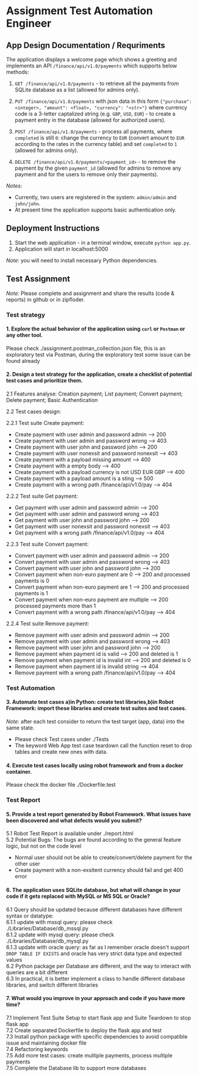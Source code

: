 # Assignment Test Automation Engineer

## App Design Documentation / Requriments

The application displays a welcome page which shows a greeting
and implements an API `/finance/api/v1.0/payments` which supports below methods:

1. `GET /finance/api/v1.0/payments` - to retrieve all the payments from SQLite database as a list (allowed for admins only).

1. `PUT /finance/api/v1.0/payments` with json data in this form `{"purchase": <integer>, "amount": <float>, "currency": "<str>"}` where currency code is a 3-letter captalized string (e.g. `GBP`, `USD`, `EUR`) - to create a payment entry in the database (allowed for authorized users).

1. `POST /finance/api/v1.0/payments` - process all payments, where `completed` is still `0`: change the currency to `EUR` (convert amount to `EUR` according to the rates in the currency table) and set `completed` to `1` (allowed for admins only).

1. `DELETE /finance/api/v1.0/payments/<payment_id>` - to remove the payment by the given `payment_id` (allowed for admins to remove any payment and for the users to remove only their payments).

_Notes_:

* Currently, two users are registered in the system: `admin/admin` and `john/john`.
* At present time the application supports basic authentication only.

## Deployment Instructions

1. Start the web application - in a terminal window, execute `python app.py`.
1. Application will start in localhost:5000

_Note_: you will need to install necessary Python dependencies.

## Test Assignment

_Note_: Please complete and assignment and share the results (code & reports) in github or in zipfloder.

<h3><B>Test strategy</B></h3>

#### 1. Explore the actual behavior of the application using `curl` or `Postman` or any other tool.
Please check ./assignment.postman_collection.json file, this is an exploratory test via Postman, during the exploratory test some issue can be found already
#### 2. Design a test strategy for the application, create a checklist of potential test cases and prioritize them. 

   2.1 Features analyse: Creation payment; List payment; Convert payment; Delete payment; Basic Authentication  
   
   2.2 Test cases design:   
   
   2.2.1 Test suite Create payment: 
   * Create payment with user admin and password admin --> 200
   * Create payment with user admin and password wrong --> 403
   * Create payment with user john and password john --> 200
   * Create payment with user nonexsit and password nonexsit --> 403
   * Create payment with a payload missing amount --> 400
   * Create payment with a empty body --> 400
   * Create payment with a payload currency is not USD EUR GBP --> 400
   * Create payment with a payload amount is a sting --> 500
   * Create payment with a wrong path /finance/api/v1.0/pay --> 404

   2.2.2 Test suite Get payment: 
   * Get payment with user admin and password admin --> 200
   * Get payment with user admin and password wrong --> 403
   * Get payment with user john and password john --> 200
   * Get payment with user nonexsit and password nonexsit --> 403
   * Get payment with a wrong path /finance/api/v1.0/pay --> 404

   2.2.3 Test suite Convert payment: 
   * Convert payment with user admin and password admin --> 200
   * Convert payment with user admin and password wrong --> 403
   * Convert payment with user john and password john --> 200
   * Convert payment when non-euro payment are 0 --> 200 and processed payments is 0
   * Convert payment when non-euro payment are 1 --> 200 and processed payments is 1
   * Convert payment when non-euro payment are multiple --> 200 processed payments more than 1
   * Convert payment with a wrong path /finance/api/v1.0/pay --> 404

   2.2.4 Test suite Remove payment: 
   * Remove payment with user admin and password admin --> 200
   * Remove payment with user admin and password wrong --> 403
   * Remove payment with user john and password john --> 200
   * Remove payment when payment id is valid --> 200 and deleted is 1
   * Remove payment when payment id is invalid int --> 200 and deleted is 0
   * Remove payment when payment id is invalid string --> 404
   * Remove payment with a wrong path /finance/api/v1.0/pay --> 404

<h3><B>Test Automation</B></h3>    
   
#### 3. Automate test cases a)in Python: create test libraries,b)in Robot Framework: import these libraries and create test suites and test cases.

   _Note_: after each test consider to return the test target (app, data) into the same state.
   * Please check Test cases under ./Tests
   * The keyword Web App test case teardown call the function reset to drop tables and create new ones with data.
   
#### 4. Execute test cases locally using robot framework and from a docker container.      
   Please check the docker file ./Dockerfile.test

<h3><B>Test Report</B></h3>  

#### 5. Provide a test report generated by Robot Framework. What issues have been discovered and what defects would you submit?   
   5.1 Robot Test Report is available under ./report.html     
   5.2 Potential Bugs: The bugs are found according to the general feature logic, but not on the code level    
   * Normal user should not be able to create/convert/delete payment for the other user   
   * Create payment with a non-exsitent currency should fail and get 400 error    

#### 6. The application uses SQLite database, but what will change in your code if it gets replaced with MySQL or MS SQL or Oracle?    
   6.1 Query should be updated because different databases have different syntax or datatype:      
   6.1.1 update with mssql query: please check ./Libraries/Database/db_mssql.py      
   6.1.2 update with mysql query: please check ./Libraries/Database/db_mysql.py        
   6.1.3 update with oracle query: as far as I remember oracle doesn't support     
   ```DROP TABLE IF EXISTS``` and oracle has very strict data type and expected values       
   6.2 Python package per Database are different, and the way to interact with queries are a bit different    
   6.3 In practical, it is better implement a class to handle different database libraries, and switch different libraries
   
#### 7. What would you improve in your approach and code if you have more time?     
   7.1 Implement Test Suite Setup to start flask app and Suite Teardown to stop flask app          
   7.2 Create separated Dockerfile to deploy the flask app and test   
   7.3 Install python package with specific dependencies to avoid compatible issue and maintaining docker file       
   7.4 Refactoring keywords       
   7.5 Add more test cases: create multiple payments, process multiple payments   
   7.5 Complete the Database lib to support more databases     